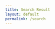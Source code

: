 ```yaml
---
title: Search Result
layout: default
permalink: /search
---
```



<div class="gcse-searchresults-only">
